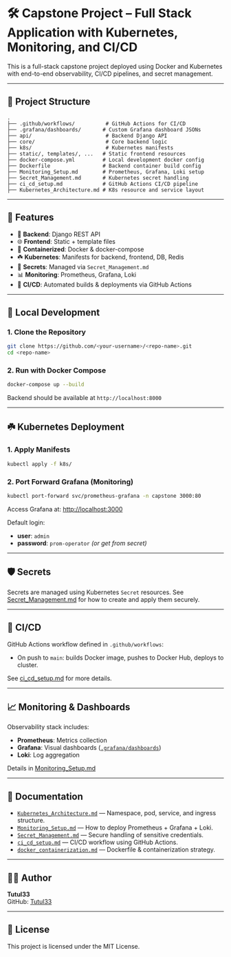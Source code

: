 # 🛠️ Capstone Project – Full Stack Application with Kubernetes, Monitoring, and CI/CD

This is a full-stack capstone project deployed using Docker and Kubernetes with end-to-end observability, CI/CD pipelines, and secret management.

---

## 📁 Project Structure

```
.
├── .github/workflows/          # GitHub Actions for CI/CD
├── .grafana/dashboards/       # Custom Grafana dashboard JSONs
├── api/                        # Backend Django API
├── core/                       # Core backend logic
├── k8s/                        # Kubernetes manifests
├── static/, templates/, ...   # Static frontend resources
├── docker-compose.yml         # Local development docker config
├── Dockerfile                 # Backend container build config
├── Monitoring_Setup.md        # Prometheus, Grafana, Loki setup
├── Secret_Management.md       # Kubernetes secret handling
├── ci_cd_setup.md             # GitHub Actions CI/CD pipeline
├── Kubernetes_Architecture.md # K8s resource and service layout
```

---

## 🚀 Features

- 🔧 **Backend**: Django REST API
- 🌐 **Frontend**: Static + template files
- 🐳 **Containerized**: Docker & docker-compose
- ☘️ **Kubernetes**: Manifests for backend, frontend, DB, Redis
- 🔐 **Secrets**: Managed via `Secret_Management.md`
- 📊 **Monitoring**: Prometheus, Grafana, Loki
- 🔄 **CI/CD**: Automated builds & deployments via GitHub Actions

---

## 🧪 Local Development

### 1. Clone the Repository

```bash
git clone https://github.com/<your-username>/<repo-name>.git
cd <repo-name>
```

### 2. Run with Docker Compose

```bash
docker-compose up --build
```

Backend should be available at `http://localhost:8000`

---

## ☘️ Kubernetes Deployment

### 1. Apply Manifests

```bash
kubectl apply -f k8s/
```

### 2. Port Forward Grafana (Monitoring)

```bash
kubectl port-forward svc/prometheus-grafana -n capstone 3000:80
```

Access Grafana at: [http://localhost:3000](http://localhost:3000)

Default login:

- **user**: `admin`
- **password**: `prom-operator` *(or get from secret)*

---

## 🛡️ Secrets

Secrets are managed using Kubernetes `Secret` resources. See [Secret\_Management.md](./Secret_Management.md) for how to create and apply them securely.

---

## 🔄 CI/CD

GitHub Actions workflow defined in `.github/workflows`:

- On push to `main`: builds Docker image, pushes to Docker Hub, deploys to cluster.

See [ci\_cd\_setup.md](./ci_cd_setup.md) for more details.

---

## 📈 Monitoring & Dashboards

Observability stack includes:

- **Prometheus**: Metrics collection
- **Grafana**: Visual dashboards ([`.grafana/dashboards`](./.grafana/dashboards))
- **Loki**: Log aggregation

Details in [Monitoring\_Setup.md](./Monitoring_Setup.md)

---

## 📄 Documentation

- [`Kubernetes_Architecture.md`](./Kubernetes_Architecture.md) — Namespace, pod, service, and ingress structure.
- [`Monitoring_Setup.md`](./Monitoring_Setup.md) — How to deploy Prometheus + Grafana + Loki.
- [`Secret_Management.md`](./Secret_Management.md) — Secure handling of sensitive credentials.
- [`ci_cd_setup.md`](./ci_cd_setup.md) — CI/CD workflow using GitHub Actions.
- [`docker_containerization.md`](./docker_containerization.md) — Dockerfile & containerization strategy.

---

## 👨‍💼 Author

**Tutul33**\
GitHub: [Tutul33](https://github.com/Tutul33)

---

## 📜 License

This project is licensed under the MIT License.

